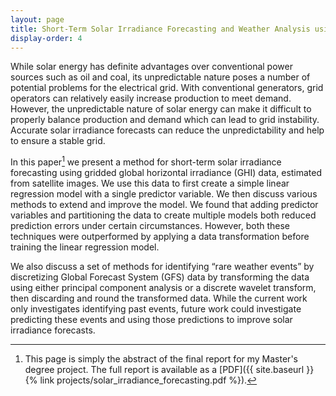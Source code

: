 ```yaml
---
layout: page
title: Short-Term Solar Irradiance Forecasting and Weather Analysis using Gridded Data
display-order: 4
---
```

While solar energy has definite advantages over conventional power sources such as oil and coal, its
unpredictable nature poses a number of potential problems for the electrical grid. With conventional
generators, grid operators can relatively easily increase production to meet demand. However, the
unpredictable nature of solar energy can make it difficult to properly balance production and demand
which can lead to grid instability. Accurate solar irradiance forecasts can reduce the
unpredictability and help to ensure a stable grid.

In this paper[^paper] we present a method for short-term solar irradiance forecasting using gridded
global horizontal irradiance (GHI) data, estimated from satellite images. We use this data to first
create a simple linear regression model with a single predictor variable. We then discuss various
methods to extend and improve the model. We found that adding predictor variables and partitioning
the data to create multiple models both reduced prediction errors under certain circumstances.
However, both these techniques were outperformed by applying a data transformation before training
the linear regression model.

We also discuss a set of methods for identifying “rare weather events” by discretizing Global
Forecast System (GFS) data by transforming the data using either principal component analysis or a
discrete wavelet transform, then discarding and round the transformed data. While the current work
only investigates identifying past events, future work could investigate predicting these events and
using those predictions to improve solar irradiance forecasts.

[^paper]: This page is simply the abstract of the final report for my Master's degree project. The
    full report is available as a
    [PDF]({{ site.baseurl }}{% link projects/solar_irradiance_forecasting.pdf %}).
